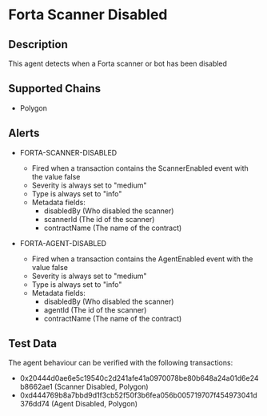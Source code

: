 # Forta Scanner Disabled

## Description

This agent detects when a Forta scanner or bot has been disabled

## Supported Chains

- Polygon

## Alerts

- FORTA-SCANNER-DISABLED

  - Fired when a transaction contains the ScannerEnabled event with the value false
  - Severity is always set to "medium"
  - Type is always set to "info"
  - Metadata fields:
    - disabledBy (Who disabled the scanner)
    - scannerId (The id of the scanner)
    - contractName (The name of the contract)

- FORTA-AGENT-DISABLED
  - Fired when a transaction contains the AgentEnabled event with the value false
  - Severity is always set to "medium"
  - Type is always set to "info"
  - Metadata fields:
    - disabledBy (Who disabled the scanner)
    - agentId (The id of the scanner)
    - contractName (The name of the contract)

## Test Data

The agent behaviour can be verified with the following transactions:

- 0x20444d0ae6e5c19540c2d241afe41a0970078be80b648a24a01d6e24b8662ae1 (Scanner Disabled, Polygon)
- 0xd444769b8a7bbd9d1f3cb52f50f3b6fea056b005719707f454973041d376dd74 (Agent Disabled, Polygon)
